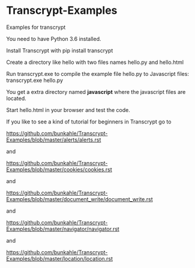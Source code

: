 # Transcrypt-Examples
Examples for transcrypt

You need to have Python 3.6 installed.

Install Transcrypt with pip install transcrypt

Create a directory like hello with two files names hello.py and hello.html

Run transcrypt.exe to compile the example file hello.py to Javascript files:
transcrypt.exe hello.py

You get a extra directory named __javascript__ where the javascript files are located.

Start hello.html in your browser and test the code.

If you like to see a kind of tutorial for beginners in Transcrypt go to 

https://github.com/bunkahle/Transcrypt-Examples/blob/master/alerts/alerts.rst

and

https://github.com/bunkahle/Transcrypt-Examples/blob/master/cookies/cookies.rst

and 

https://github.com/bunkahle/Transcrypt-Examples/blob/master/document_write/document_write.rst

and

https://github.com/bunkahle/Transcrypt-Examples/blob/master/navigator/navigator.rst

and

https://github.com/bunkahle/Transcrypt-Examples/blob/master/location/location.rst
